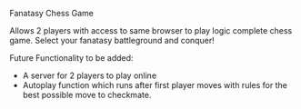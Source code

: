 Fanatasy Chess Game

Allows 2 players with access to same browser to play logic complete chess game.
Select your fanatasy battleground and conquer!

Future Functionality to be added:

- A server for 2 players to play online
- Autoplay function which runs after first player moves with rules for the best possible move to checkmate.
